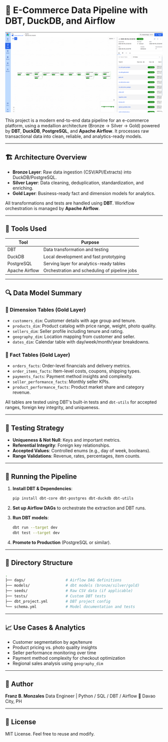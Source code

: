 # 🛒 E-Commerce Data Pipeline with DBT, DuckDB, and Airflow

![alt text](image.png)

This project is a modern end-to-end data pipeline for an e-commerce platform, using a medallion architecture (Bronze → Silver → Gold) powered by **DBT**, **DuckDB**, **PostgreSQL**, and **Apache Airflow**. It processes raw transactional data into clean, reliable, and analytics-ready models.

---

## 🏗️ Architecture Overview

- **Bronze Layer**: Raw data ingestion (CSV/API/Extracts) into DuckDB/PostgreSQL.
- **Silver Layer**: Data cleaning, deduplication, standardization, and enriching.
- **Gold Layer**: Business-ready fact and dimension models for analytics.

All transformations and tests are handled using **DBT**. Workflow orchestration is managed by **Apache Airflow**.

---

## 🧊 Tools Used

| Tool           | Purpose                                       |
| -------------- | --------------------------------------------- |
| DBT            | Data transformation and testing               |
| DuckDB         | Local development and fast prototyping        |
| PostgreSQL     | Serving layer for analytics-ready tables      |
| Apache Airflow | Orchestration and scheduling of pipeline jobs |

---

## 🔍 Data Model Summary

### 🔹 Dimension Tables (Gold Layer)

- `customers_dim`: Customer details with age group and tenure.
- `products_dim`: Product catalog with price range, weight, photo quality.
- `sellers_dim`: Seller profile including tenure and rating.
- `geography_dim`: Location mapping from customer and seller.
- `dates_dim`: Calendar table with day/week/month/year breakdowns.

### 🔸 Fact Tables (Gold Layer)

- `orders_facts`: Order-level financials and delivery metrics.
- `order_items_facts`: Item-level costs, coupons, shipping types.
- `payments_facts`: Payment method insights and complexity.
- `seller_performance_facts`: Monthly seller KPIs.
- `product_performance_facts`: Product market share and category revenue.

All tables are tested using DBT's built-in tests and `dbt-utils` for accepted ranges, foreign key integrity, and uniqueness.

---

## 🧪 Testing Strategy

- **Uniqueness & Not Null**: Keys and important metrics.
- **Referential Integrity**: Foreign key relationships.
- **Accepted Values**: Controlled enums (e.g., day of week, booleans).
- **Range Validations**: Revenue, rates, percentages, item counts.

---

## 🚀 Running the Pipeline

1. **Install DBT & Dependencies**:

   ```bash
   pip install dbt-core dbt-postgres dbt-duckdb dbt-utils
   ```

2. **Set up Airflow DAGs** to orchestrate the extraction and DBT runs.

3. **Run DBT models**:

   ```bash
   dbt run --target dev
   dbt test --target dev
   ```

4. **Promote to Production** (PostgreSQL or similar).

---

## 📁 Directory Structure

```bash
.
├── dags/                  # Airflow DAG definitions
├── models/                # dbt models (bronze/silver/gold)
├── seeds/                 # Raw CSV data (if applicable)
├── tests/                 # Custom DBT tests
├── dbt_project.yml        # DBT project config
└── schema.yml             # Model documentation and tests
```

---

## 📈 Use Cases & Analytics

- Customer segmentation by age/tenure
- Product pricing vs. photo quality insights
- Seller performance monitoring over time
- Payment method complexity for checkout optimization
- Regional sales analysis using `geography_dim`

---

## 👤 Author

**Franz B. Monzales**
Data Engineer | Python / SQL / DBT / Airflow
📍 Davao City, PH

---

## 📜 License

MIT License. Feel free to reuse and modify.
